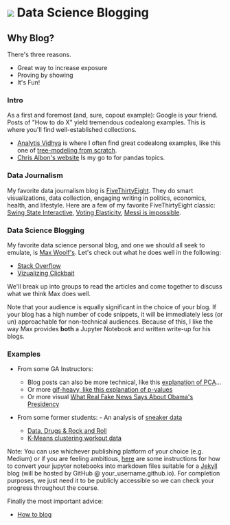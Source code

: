 # ![](https://ga-dash.s3.amazonaws.com/production/assets/logo-9f88ae6c9c3871690e33280fcf557f33.png) Data Science Blogging


## Why Blog?

There's three reasons.

- Great way to increase exposure
- Proving by showing
- It's Fun!

### Intro

As a first and foremost (and, sure, copout example): Google is your friend. Posts of "How to do X" yield tremendous codealong examples. This is where you'll find well-established collections.

- [Analytis Vidhya](https://www.analyticsvidhya.com) is where I often find great codealong examples, like this one of [tree-modeling from scratch](https://www.analyticsvidhya.com/blog/2016/04/complete-tutorial-tree-based-modeling-scratch-in-python/).
- [Chris Albon's website](https://chrisalbon.com/#articles) Is my go to for pandas topics.

### Data Journalism

My favorite data journalism blog is [FiveThirtyEight](fivethirtyeight.com). They do smart visualizations, data collection, engaging writing in politics, economics, health, and lifestyle. Here are a few of my favorite FiveThirtyEight classic: [Swing State Interactive](http://www.nytimes.com/interactive/2012/10/15/us/politics/swing-history.html?_r=0), [Voting Elasticity](http://fivethirtyeight.com/features/swing-voters-and-elastic-states/), [Messi is impossible](http://fivethirtyeight.com/features/lionel-messi-is-impossible/).

### Data Science Blogging

My favorite data science personal blog, and one we should all seek to emulate, is [Max Woolf's](http://minimaxir.com/). Let's check out what he does well in the following:

- [Stack Overflow](https://minimaxir.com/2018/02/stack-overflow-questions/)
- [Vizualizing Clickbait](https://minimaxir.com/2015/01/linkbait/)

We'll break up into groups to read the articles and come together to discuss what we think Max does well.

Note that your audience is equally significant in the choice of your blog. If your blog has a high number of code snippets, it will be immediately less (or un) approachable for non-technical audiences. Because of this, I like the way Max provides __both__ a Jupyter Notebook and written write-up for his blogs.

### Examples

- From some GA Instructors:
  - Blog posts can also be more technical, like this [explanation of PCA](https://towardsdatascience.com/a-one-stop-shop-for-principal-component-analysis-5582fb7e0a9c)...
  - Or more [gif-heavy, like this explanation of p-values](https://towardsdatascience.com/people-are-talking-about-reproducibility-crises-and-p-values-and-i-feel-like-i-should-28b5d5fbe70a)
  - Or more visual [What Real Fake News Says About Obama's Presidency](https://hackernoon.com/what-real-fake-news-says-about-obamas-presidency-4bf42be71ff1)

- From some former students: - An analysis of [sneaker data](https://medium.com/@chrislearnsdata/lost-in-the-world-of-sneakers-fccaeb182711)
  - [Data, Drugs & Rock and Roll](https://towardsdatascience.com/data-drugs-and-rock-roll-minus-the-rock-roll-18e286a32852)
  - [K-Means clustering workout data](https://towardsdatascience.com/k-means-in-real-life-clustering-workout-sessions-119946f9e8dd)


Note: You can use whichever publishing platform of your choice (e.g. Medium) or if you are feeling ambitious, [here](https://blomadam.github.io/tutorials/2017/04/09/ipynb-to-Jekyll-Post-tools.html) are some instructions for how to convert your jupyter notebooks into markdown files suitable for a [Jekyll](https://jekyllrb.com/) blog (will be hosted by GitHub @ your_username.github.io). For completion purposes, we just need it to be publicly accessible so we can check your progress throughout the course.

Finally the most important advice:
- [How to blog](https://www.youtube.com/watch?v=10DQeSk1LaY)

